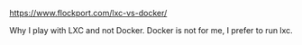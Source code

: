 https://www.flockport.com/lxc-vs-docker/

Why I play with LXC and not Docker.
Docker is not for me, I prefer to run lxc.
